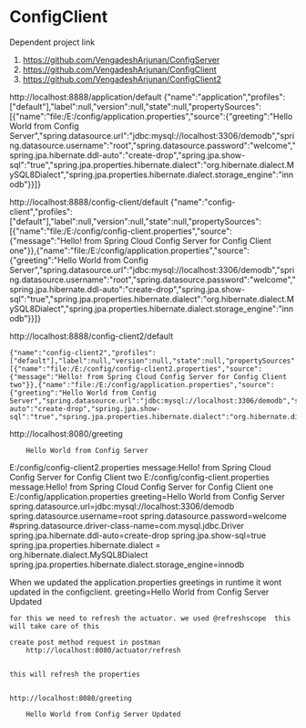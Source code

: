 # ConfigClient

Dependent project link

1. https://github.com/VengadeshArjunan/ConfigServer
2. https://github.com/VengadeshArjunan/ConfigClient
3. https://github.com/VengadeshArjunan/ConfigClient2

http://localhost:8888/application/default
	{"name":"application","profiles":["default"],"label":null,"version":null,"state":null,"propertySources":[{"name":"file:/E:/config/application.properties","source":{"greeting":"Hello World from Config Server","spring.datasource.url":"jdbc:mysql://localhost:3306/demodb","spring.datasource.username":"root","spring.datasource.password":"welcome","spring.jpa.hibernate.ddl-auto":"create-drop","spring.jpa.show-sql":"true","spring.jpa.properties.hibernate.dialect":"org.hibernate.dialect.MySQL8Dialect","spring.jpa.properties.hibernate.dialect.storage_engine":"innodb"}}]}
	
http://localhost:8888/config-client/default
	{"name":"config-client","profiles":["default"],"label":null,"version":null,"state":null,"propertySources":[{"name":"file:/E:/config/config-client.properties","source":{"message":"Hello! from Spring Cloud Config Server for Config Client one"}},{"name":"file:/E:/config/application.properties","source":{"greeting":"Hello World from Config Server","spring.datasource.url":"jdbc:mysql://localhost:3306/demodb","spring.datasource.username":"root","spring.datasource.password":"welcome","spring.jpa.hibernate.ddl-auto":"create-drop","spring.jpa.show-sql":"true","spring.jpa.properties.hibernate.dialect":"org.hibernate.dialect.MySQL8Dialect","spring.jpa.properties.hibernate.dialect.storage_engine":"innodb"}}]}
	
http://localhost:8888/config-client2/default
	
	{"name":"config-client2","profiles":["default"],"label":null,"version":null,"state":null,"propertySources":[{"name":"file:/E:/config/config-client2.properties","source":{"message":"Hello! from Spring Cloud Config Server for Config Client two"}},{"name":"file:/E:/config/application.properties","source":{"greeting":"Hello World from Config Server","spring.datasource.url":"jdbc:mysql://localhost:3306/demodb","spring.datasource.username":"root","spring.datasource.password":"welcome","spring.jpa.hibernate.ddl-auto":"create-drop","spring.jpa.show-sql":"true","spring.jpa.properties.hibernate.dialect":"org.hibernate.dialect.MySQL8Dialect","spring.jpa.properties.hibernate.dialect.storage_engine":"innodb"}}]}

http://localhost:8080/greeting

		Hello World from Config Server
	
E:/config/config-client2.properties
	message:Hello! from Spring Cloud Config Server for Config Client two
E:/config/config-client.properties
	message:Hello! from Spring Cloud Config Server for Config Client one
E:/config/application.properties
	greeting=Hello World from Config Server
	spring.datasource.url=jdbc:mysql://localhost:3306/demodb
	spring.datasource.username=root
	spring.datasource.password=welcome
	#spring.datasource.driver-class-name=com.mysql.jdbc.Driver
	spring.jpa.hibernate.ddl-auto=create-drop
	spring.jpa.show-sql=true
	spring.jpa.properties.hibernate.dialect = org.hibernate.dialect.MySQL8Dialect
	spring.jpa.properties.hibernate.dialect.storage_engine=innodb
	
	
	
When we updated the application.properties greetings in runtime it wont updated in the  configclient.
	greeting=Hello World from Config Server Updated
	
	for this we need to refresh the actuator. we used @refreshscope  this will take care of this
	
	create post method request in postman
		http://localhost:8080/actuator/refresh
		
	
	this will refresh the properties
	
	
	http://localhost:8080/greeting
	
		Hello World from Config Server Updated
		
	
